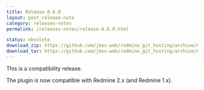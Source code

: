 ```yaml
---
title: Release 0.6.0
layout: post-release-note
category: releases-notes
permalink: /releases-notes/release-0.6.0.html

status: obsolete
download_zip: https://github.com/jbox-web/redmine_git_hosting/archive/0.6.0.zip
download_tar: https://github.com/jbox-web/redmine_git_hosting/archive/0.6.0.tar.gz
---
```


This is a compatibility release.

The plugin is now compatible with Redmine 2.x (and Redmine 1.x).

